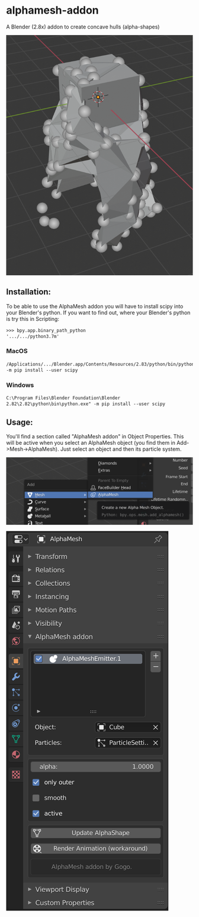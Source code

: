 # alphamesh-addon
A Blender (2.8x) addon to create concave hulls (alpha-shapes)

![Demo](./images/Screenshot%202020-03-15%20at%2014.25.53.png)

## Installation:

To be able to use the AlphaMesh addon you will have to install scipy into your Blender's python. If you want to find out, where your Blender's python is try this in Scripting:

```(python)
>>> bpy.app.binary_path_python
'.../.../python3.7m'
```

### MacOS

```(bash)
/Applications/.../Blender.app/Contents/Resources/2.83/python/bin/python3.7m -m pip install --user scipy
```

### Windows

```(cmd)
C:\Program Files\Blender Foundation\Blender 2.82\2.82\python\bin\python.exe" -m pip install --user scipy
```


## Usage:

You'll find a section called "AlphaMesh addon" in Object Properties. This will be active when you select an AlphaMesh object (you find them in Add->Mesh->AlphaMesh). Just select an object and then its particle system.

![Adding](./images/Screenshot%202020-03-15%20at%2014.20.26.png)

![Adding](./images/Screenshot%202020-03-15%20at%2014.25.48.png)

